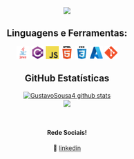 

<div align="center">
<img width="300" src="https://i2.wp.com/allhtaccess.info/wp-content/uploads/2018/03/programming.gif?fit=1281%2C716&ssl=1" />
<div/>

## **Linguagens e Ferramentas:**  

<code><img height="30" src="https://github.com/devicons/devicon/blob/master/icons/java/java-original-wordmark.svg"></code>
<code><img height="30" src="https://github.com/devicons/devicon/blob/master/icons/csharp/csharp-original.svg"></code>
<code><img height="30" src="https://raw.githubusercontent.com/github/explore/80688e429a7d4ef2fca1e82350fe8e3517d3494d/topics/javascript/javascript.png"></code>
<code><img height="30" src="https://raw.githubusercontent.com/github/explore/80688e429a7d4ef2fca1e82350fe8e3517d3494d/topics/html/html.png"></code>
<code><img height="30" src="https://raw.githubusercontent.com/github/explore/80688e429a7d4ef2fca1e82350fe8e3517d3494d/topics/css/css.png"></code>
<code><img height="30" src="https://github.com/devicons/devicon/blob/master/icons/azure/azure-original.svg"></code>
<code><img height="30" src="https://github.com/devicons/devicon/blob/master/icons/git/git-original.svg"></code>

## **GitHub Estatísticas**
<a href="https://github.com/Gurupreet">
 <img align="center" src="https://github-readme-stats.vercel.app/api?username=GustavoSousa4&show_icons=true&theme=dracula&line_height=27" alt="GustavoSousa4 github stats"/>
</a>
<br>
<a href="https://github.com/Gurupreet">
  <img align="center" src="https://github-readme-stats.vercel.app/api/top-langs/?username=GustavoSousa4&theme=dracula&hide_langs_below=1" />
</a>

[linkedin]: https://www.linkedin.com/in/gustavoefsousa
<br>

#### Rede Sociais!

👔 [linkedin][linkedin]
